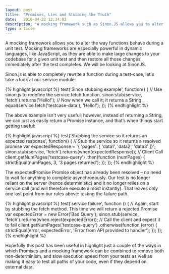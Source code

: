 ```yaml
---
layout: post
title:  "Promises, Lies and Stubbing the Truth"
date:   2016-04-22 12:34:03
description: "A mocking framework such as Sinon.JS allows you to alter the way functions behave during a unit test. Mocking frameworks are especially powerful in dynamic languages, like JavaScript, as they are able to make large changes to your codebase for a given unit test."
type: article
---
```


A mocking framework allows you to alter the way functions behave during a unit test. Mocking frameworks are 
especially powerful in dynamic languages, like JavaScript, as they are able to make large changes to your 
codebase for a given unit test and then restore all those changes immediately after the test completes. 
We will be looking at SinonJS.

Sinon.js is able to completely rewrite a function during a test-case, let\'s take a look at our service module:

{% highlight javascript %}
test('Sinon stubbing example', function() {
    // Use sinon.js to redefine the service.fetch function.
    sinon.stub(service, 'fetch').returns('Hello!');
    // Now when we call it; it returns a String.
    equal(service.fetch('testcase-data'), 'Hello!');
});
{% endhighlight %}

The above example isn\'t very useful; however, instead of returning a String, we can just as easily return a 
Promise instance, and that’s when things start getting useful:

{% highlight javascript %}
test('Stubbing the service so it returns an expected response', function() { 
    // Stub the service so it returns a resolved promise
    var expectedResponse = '{ 'pages': [ 'data1', 'data2', 'data3' ]}';
    sinon.stub(service, 'fetch').returns(when(expectedResponse));
    // Client Call
    client.getNumPages('testcase-query')
        .then(function (numPages) { 
            strictEqual(numPages, 3, '3 pages returned');
        });
});
{% endhighlight %}

The expectedPromise Promise object has already been resolved – no need to wait for anything to complete 
asynchronously. Our test is no longer reliant on the server (hence deterministic) and it no longer relies 
on a service call (and will therefore execute almost instantly). That leaves only one last point from our 
rules above: testing the failure path.

{% highlight javascript %}
test('service failure', function () { 
    // Again, start by stubbing the fetch method. This time we will return a rejected Promise
    var expectedError = new Error('Bad Query');
    sinon.stub(service, 'fetch').returns(when.reject(expectedError));
    // Call the client and expect it to fail
    client.getNumPages('testcase-query')
        .otherwise(function (error) { 
            strictEqual(error, expectedError, 'Error from API provided to handler');
        });
});
{% endhighlight %}
    
Hopefully this post has been useful in highlight just a couple of the ways in which Promises and a mocking 
framework can be combined to remove both non-determinism, and slow execution speed from your tests as well 
as making it easy to test all paths of your code, even if they depend on external data.

